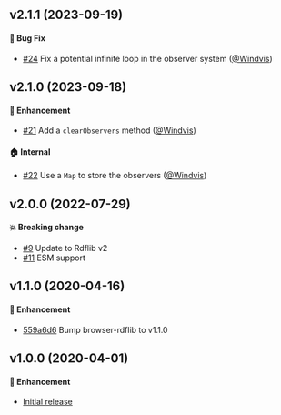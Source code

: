 ## v2.1.1 (2023-09-19)

#### :bug: Bug Fix

- [#24](https://github.com/redpencilio/forking-store/pull/24) Fix a potential infinite loop in the observer system ([@Windvis](https://github.com/Windvis))

## v2.1.0 (2023-09-18)

#### :rocket: Enhancement

- [#21](https://github.com/redpencilio/forking-store/pull/21) Add a `clearObservers` method ([@Windvis](https://github.com/Windvis))

#### :house: Internal

- [#22](https://github.com/redpencilio/forking-store/pull/22) Use a `Map` to store the observers ([@Windvis](https://github.com/Windvis))

## v2.0.0 (2022-07-29)

#### :boom: Breaking change

- [#9](https://github.com/redpencilio/forking-store/pull/9) Update to Rdflib v2
- [#11](https://github.com/redpencilio/forking-store/pull/11) ESM support

## v1.1.0 (2020-04-16)

#### :rocket: Enhancement

- [559a6d6](https://github.com/redpencilio/forking-store/commit/559a6d61dfef3e753883348815c2db726f22fd3f) Bump browser-rdflib to v1.1.0

## v1.0.0 (2020-04-01)

#### :rocket: Enhancement

- [Initial release](https://github.com/redpencilio/forking-store/commit/5ccbe20b38f95de80c2654140b83ffaaadaef184)
